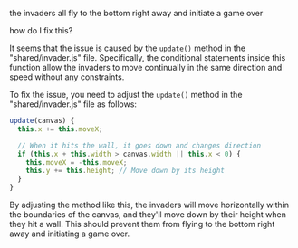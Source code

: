 the invaders all fly to the bottom right away and initiate a game over

how do I fix this?

It seems that the issue is caused by the `update()` method in the "shared/invader.js" file. Specifically, the conditional statements inside this function allow the invaders to move continually in the same direction and speed without any constraints. 

To fix the issue, you need to adjust the `update()` method in the "shared/invader.js" file as follows:

```javascript
update(canvas) {
  this.x += this.moveX;

  // When it hits the wall, it goes down and changes direction
  if (this.x + this.width > canvas.width || this.x < 0) {
    this.moveX = -this.moveX;
    this.y += this.height; // Move down by its height
  }
}
```

By adjusting the method like this, the invaders will move horizontally within the boundaries of the canvas, and they'll move down by their height when they hit a wall. This should prevent them from flying to the bottom right away and initiating a game over.